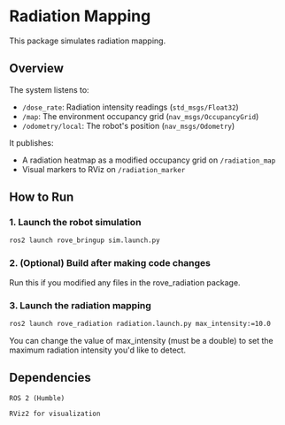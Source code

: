 # Radiation Mapping

This package simulates radiation mapping.

## Overview

The system listens to:
- `/dose_rate`: Radiation intensity readings (`std_msgs/Float32`)
- `/map`: The environment occupancy grid (`nav_msgs/OccupancyGrid`)
- `/odometry/local`: The robot's position (`nav_msgs/Odometry`)

It publishes:
- A radiation heatmap as a modified occupancy grid on `/radiation_map`
- Visual markers to RViz on `/radiation_marker`

## How to Run

### 1. Launch the robot simulation

```bash
ros2 launch rove_bringup sim.launch.py
```

### 2. (Optional) Build after making code changes

Run this if you modified any files in the rove_radiation package.

### 3. Launch the radiation mapping

```bash
ros2 launch rove_radiation radiation.launch.py max_intensity:=10.0
```

You can change the value of max_intensity (must be a double) to set the maximum radiation intensity you'd like to detect. 

## Dependencies

    ROS 2 (Humble)

    RViz2 for visualization

